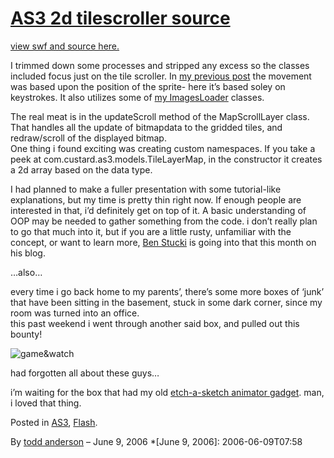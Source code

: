 # [AS3 2d tilescroller source](http://custardbelly.com/blog/2006/06/09/as3-2d-tilescroller-source/)

[view swf and source here.](http://www.custardbelly.com/downloads/as3/TileScroller/index.html)

I trimmed down some processes and stripped any excess so the classes included focus just on the tile scroller. In [my previous post](http://custardbelly.com/blog/?p=47) the movement was based upon the position of the sprite- here it’s based soley on keystrokes. It also utilizes some of [my ImagesLoader](http://custardbelly.com/blog/?p=43) classes. 

The real meat is in the updateScroll method of the MapScrollLayer class. That handles all the update of bitmapdata to the gridded tiles, and redraw/scroll of the displayed bitmap.  
One thing i found exciting was creating custom namespaces. If you take a peek at com.custard.as3.models.TileLayerMap, in the constructor it creates a 2d array based on the data type.

I had planned to make a fuller presentation with some tutorial-like explanations, but my time is pretty thin right now. If enough people are interested in that, i’d definitely get on top of it. A basic understanding of OOP may be needed to gather something from the code. i don’t really plan to go that much into it, but if you are a little rusty, unfamiliar with the concept, or want to learn more, [Ben Stucki](http://blog.benstucki.net/) is going into that this month on his blog.

…also…

every time i go back home to my parents’, there’s some more boxes of ‘junk’ that have been sitting in the basement, stuck in some dark corner, since my room was turned into an office.  
this past weekend i went through another said box, and pulled out this bounty!

![game&watch](http://custardbelly.com/blog/images/gamewatch.gif)

had forgotten all about these guys…

i’m waiting for the box that had my old [etch-a-sketch animator gadget](http://en.wikipedia.org/wiki/Image:Etch-A-Sketch_Animator.jpg). man, i loved that thing.

Posted in [AS3](http://custardbelly.com/blog/category/as3/), [Flash](http://custardbelly.com/blog/category/flash/).

By [todd anderson](http://custardbelly.com/blog/author/todd-anderson/) – June 9, 2006
  *[June 9, 2006]: 2006-06-09T07:58
